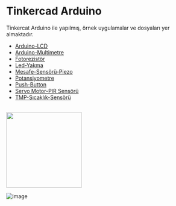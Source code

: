 # Tinkercad Arduino 
Tinkercat Arduino ile yapılmış, örnek uygulamalar ve dosyaları yer almaktadır.

- [Arduino-LCD](https://github.com/nacikays/Tinkercad-Arduino/tree/master/Arduino-LCD)
- [Arduino-Multimetre](https://github.com/nacikays/Tinkercad-Arduino/tree/master/Arduino-Multimetre)
- [Fotorezistör](https://github.com/nacikays/Tinkercad-Arduino/tree/master/Fotorezist%C3%B6r)
- [Led-Yakma](https://github.com/nacikays/Tinkercad-Arduino/tree/master/Led-Yakma)
- [Mesafe-Sensörü-Piezo](https://github.com/nacikays/Tinkercad-Arduino/tree/master/Mesafe-Sens%C3%B6r%C3%BC-Piezo)
- [Potansiyometre](https://github.com/nacikays/Tinkercad-Arduino/tree/master/Potansiyometre)
- [Push-Button](https://github.com/nacikays/Tinkercad-Arduino/tree/master/Push%20Button)
- [Servo Motor-PIR Sensörü](https://github.com/nacikays/Tinkercad-Arduino/tree/master/Servo%20Motor%20-%20PIR%20Sens%C3%B6r%C3%BC)
- [TMP-Sıcaklık-Sensörü](https://github.com/nacikays/Tinkercad-Arduino/tree/master/TMP-S%C4%B1cakl%C4%B1k-Sens%C3%B6r%C3%BC)



<BR>
 <img src="https://user-images.githubusercontent.com/74679830/151697828-2a177ad4-fc82-46c8-9b05-4d5949a3a348.png"  width="200"/>
 
 ![image](https://user-images.githubusercontent.com/74679830/151695683-cbad06d2-40b9-4942-8968-221307886c0f.png) 



